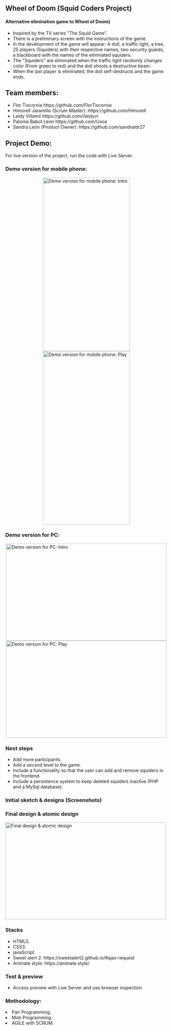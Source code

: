 <h2> Wheel of Doom (Squid Coders Project)</h2>
<h4>Alternative elimination game to Wheel of Doom)</h4>

<ul>
<li>Inspired by the TV series "The Squid Game".</li>
<li>There is a preliminary screen with the instructions of the game.</li>
<li>In the development of the game will appear: A doll, a traffic light, a tree, 25
players (Squiders) with their respective names, two security guards, a blackboard
with the names of the eliminated squiders.</li>
<li>The "Squiders" are eliminated when the traffic light randomly changes color (From
green to red) and the doll shoots a destructive beam.</li>
<li>When the last player is eliminated, the doll self-destructs and the game ends.</li>
</ul>

<h2>Team members:</h2>
<ul>
<li>Flor Tiscornia https://github.com/FlorTiscornia</li>
<li>Himorell Jaramillo (Scrum Master): https://github.com/Himorell</li>
<li>Leidy Villamil https://github.com//leidyvi</li>
<li>Paloma Babot León https://github.com/Uxoa</li>
<li>Sandra León (Product Owner): https://github.com/sandraldr27</li>
</ul>

<h2>Project Demo:</h2>
For live version of the project, run the code with Live Server.

<h3>Demo version for mobile phone:</h3>

<div style="display:flex; flex-wrap:wrap; justify-content:center; margin:auto">

<img style="width:270px; height:540px" src="https://user-images.githubusercontent.com/116546588/203596010-88e9d25a-ad6c-49c0-aed7-a43dfb8c3d77.png" alt="Demo version for mobile phone: Intro"/>

<img style="width:270px; height:540px" src="https://user-images.githubusercontent.com/116546588/203596046-fb59b1ce-36a4-4aa3-8f1c-a7ef0ec03a74.png" alt="Demo version for mobile phone: Play"/>

</div>

<h3>Demo version for PC:</h3>

<div style="display:flex; flex-wrap:wrap; justify-content:center; margin:auto">

<img style="width:500px; height:302px" src="https://user-images.githubusercontent.com/116546588/203600378-81ad63b7-9944-4dc6-8658-bce04de4c9db.png" alt="Demo version for PC: Intro"/>

<img style="width:500px; height:302px" src="https://user-images.githubusercontent.com/116546588/203600427-ecf91eb7-68f6-43ee-8931-cf981911ba49.png" alt="Demo version for PC: Play"/>

</div>

<h3>Next steps</h3>
<ul>
<li>Add more participants.</li>
<li>Add a second level to the game.</li>
<li>Include a functionality so that the user can add and remove squiders in the frontend.</li>
<li>Include a persistence system to keep deleted squiders inactive (PHP and a MySql database).</li>
</ul>

<h3>Initial sketch & designs (Screenshots)</h3>

<h3>Final design & atomic design</h3>

<img style="width:500px; height:302px" src="https://user-images.githubusercontent.com/116546588/203604661-903e4de1-23f3-48e4-9102-79b205e31564.png" alt="Final design & atomic design"/>

<h3>Stacks</h3>
<ul>
<li>HTML5.</li>
<li>CSS3.</li>
<li>javaScript.</li>
<li>Sweet alert 2: https://sweetalert2.github.io/#ajax-request</li>
<li>Animate style: https://animate.style/</li> 
</ul>

<h3>Test & preview</h3>
<ul>
<li>Access preview with Live Server and use browser inspection</li>
</ul>

<h3>Methodology:</h3>
<li>Pair Programming.</li> 
<li>Mob Programming.</li> 
<li>AGILE with SCRUM.</li> 

